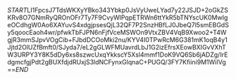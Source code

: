 $START$LI1FpcsJ7TdsWKXyYBko343Ybkp0JsVyUweLYad7y22JSJD+2oGkZSKRv8O7GNmRyQROnOFr7Ty7F9CvyWlPqpETRWn6ttYkR5bTNYscUK0MwIgeOCdhgW0Ao6XAYuvS4xdgjpsesQjL32QF7P2SnzHBfLJ0JbeQ7l5smEBGdSy5qoocEaoh4wr/pfwkTbFJPN6nFjfVceMSWOn9VtxZBV4VqB9Xwoo2+T4WgjR3mmSJpvVOgCib+FJbdDCOoMki2nu/KYV4I0TPwRcM6G381mK1oqB4y1Jjtd2OlUZfBmft0/SJyda7/eL2gGLWFMUavrdLbJ1G2izEfrsXEowBXIGvVXhTW3URPY3Y8K5dDy6xs8szwcUxqYkkscY5Xsl4mmf1DoK9VQ6Sb6jADZg/IrEdgmcfgjPdt2gBUXfdjdRUxjS3ldNCFynxGlqnaC+PUGQ/3FY7Kfiini9M1WiIVg==$END$